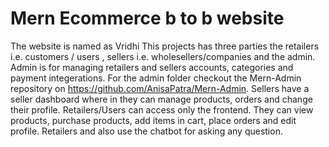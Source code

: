 # Mern Ecommerce b to b website
The website is named as Vridhi
This projects has three parties the retailers i.e. customers / users , sellers i.e. wholesellers/companies and the admin.
Admin is for managing retailers and sellers accounts, categories and payment integerations.
For the admin folder checkout the Mern-Admin repository on https://github.com/AnisaPatra/Mern-Admin.
Sellers have a seller dashboard where in they can manage products, orders and change their profile.
Retailers/Users can access only the frontend. They can view products, purchase products, add items in cart, place orders and edit profile.
Retailers and also use the chatbot for asking any question.
